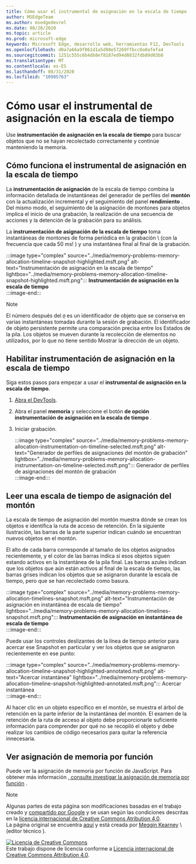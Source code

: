 ```yaml
---
title: Cómo usar el instrumental de asignación en la escala de tiempo
author: MSEdgeTeam
ms.author: msedgedevrel
ms.date: 08/28/2020
ms.topic: article
ms.prod: microsoft-edge
keywords: Microsoft Edge, desarrollo web, herramientas F12, DevTools
ms.openlocfilehash: d0a7a66a9f061d1a5d98e57269ffbcc0a0afefa4
ms.sourcegitcommit: 1251c555c6b4db8ef8187ed94d8832fdb89d03b8
ms.translationtype: MT
ms.contentlocale: es-ES
ms.lasthandoff: 08/31/2020
ms.locfileid: "10985763"
---
```

<!-- Copyright Meggin Kearney 

   Licensed under the Apache License, Version 2.0 (the "License");
   you may not use this file except in compliance with the License.
   You may obtain a copy of the License at

       https://www.apache.org/licenses/LICENSE-2.0

   Unless required by applicable law or agreed to in writing, software
   distributed under the License is distributed on an "AS IS" BASIS,
   WITHOUT WARRANTIES OR CONDITIONS OF ANY KIND, either express or implied.
   See the License for the specific language governing permissions and
   limitations under the License. -->





# Cómo usar el instrumental de asignación en la escala de tiempo  



Use **instrumentación de asignación en la escala de tiempo** para buscar objetos que no se hayan recolectado correctamente y continúe manteniendo la memoria.  

## Cómo funciona el instrumental de asignación en la escala de tiempo  

La **instrumentación de asignación** de la escala de tiempo combina la información detallada de instantáneas del generador de perfiles del **montón** con la actualización incremental y el seguimiento del panel **rendimiento** .  Del mismo modo, el seguimiento de la asignación de montones para objetos implica el inicio de una grabación, la realización de una secuencia de acciones y la detención de la grabación para su análisis.  

<!--todo: add profile memory problems (heap profiler) section when available  -->  
<!--todo: add profile evaluate performance (Performance panel) section when available  -->  

La **instrumentación de asignación de la escala de tiempo** toma instantáneas de montones de forma periódica en la grabación \ (con la frecuencia que cada 50 ms! \) y una instantánea final al final de la grabación.  

:::image type="complex" source="../media/memory-problems-memory-allocation-timeline-snapshot-highlighted.msft.png" alt-text="Instrumentación de asignación en la escala de tiempo" lightbox="../media/memory-problems-memory-allocation-timeline-snapshot-highlighted.msft.png":::
   **Instrumentación de asignación en la escala de tiempo**  
:::image-end:::  

> [!NOTE]
> El número después del `@` es un identificador de objeto que se conserva en varias instantáneas tomadas durante la sesión de grabación.  El identificador de objeto persistente permite una comparación precisa entre los Estados de la pila.  Los objetos se mueven durante la recolección de elementos no utilizados, por lo que no tiene sentido Mostrar la dirección de un objeto.  

## Habilitar instrumentación de asignación en la escala de tiempo  

Siga estos pasos para empezar a usar el **instrumental de asignación en la escala de tiempo**.  

1.  [Abra el DevTools][DevtoolsOpenIndex].  
1.  Abra el panel **memoria** y seleccione el botón **de opción instrumentación de asignación en la escala de tiempo** .  
1.  Iniciar grabación.  
    
    :::image type="complex" source="../media/memory-problems-memory-allocation-instrumentation-on-timeline-selected.msft.png" alt-text="Generador de perfiles de asignaciones del montón de grabación" lightbox="../media/memory-problems-memory-allocation-instrumentation-on-timeline-selected.msft.png":::
       Generador de perfiles de asignaciones del montón de grabación  
    :::image-end:::  
    
## Leer una escala de tiempo de asignación del montón  

La escala de tiempo de asignación del montón muestra dónde se crean los objetos e identifica la ruta de acceso de retención.  En la siguiente ilustración, las barras de la parte superior indican cuándo se encuentran nuevos objetos en el montón.  

El alto de cada barra corresponde al tamaño de los objetos asignados recientemente, y el color de las barras indica si esos objetos siguen estando activos en la instantánea de la pila final.  Las barras azules indican que los objetos que aún están activos al final de la escala de tiempo, las barras grises indican los objetos que se asignaron durante la escala de tiempo, pero que se han recolectado como basura.  

:::image type="complex" source="../media/memory-problems-memory-allocation-timelines-snapshot.msft.png" alt-text="Instrumentación de asignación en instantánea de escala de tiempo" lightbox="../media/memory-problems-memory-allocation-timelines-snapshot.msft.png":::
   **Instrumentación de asignación en instantánea de escala de tiempo**  
:::image-end:::  

<!--In the following figure, an action was performed 3 times.  The sample program caches five objects, so the last five blue bars are expected.  But the left-most blue bar indicates a potential problem.  -->  
<!--todo: redo figure 4 with multiple click actions  -->  

Puede usar los controles deslizantes de la línea de tiempo anterior para acercar ese Snapshot en particular y ver los objetos que se asignaron recientemente en ese punto:  

:::image type="complex" source="../media/memory-problems-memory-allocation-timeline-snapshot-highlighted-annotated.msft.png" alt-text="Acercar instantánea" lightbox="../media/memory-problems-memory-allocation-timeline-snapshot-highlighted-annotated.msft.png":::
   Acercar instantánea  
:::image-end:::  

Al hacer clic en un objeto específico en el montón, se muestra el árbol de retención en la parte inferior de la instantánea del montón.  El examen de la retención de la ruta de acceso al objeto debe proporcionarle suficiente información para comprender por qué no se recopiló el objeto y debe realizar los cambios de código necesarios para quitar la referencia innecesaria.  

## Ver asignación de memoria por función   

Puede ver la asignación de memoria por función de JavaScript.  Para obtener más información [, consulte investigar la asignación de memoria por función][DevtoolsMemoryProblemsIndexInvestigateMemoryAllocationFunction] .  

<!--
## Feedback   


-->  

<!-- links -->  

[DevToolsOpenIndex]: ../open.md "Abrir Microsoft Edge (cromo) DevTools | Microsoft docs"
[DevtoolsMemoryProblemsIndexInvestigateMemoryAllocationFunction]: ./index.md#investigate-memory-allocation-by-function "Investigar la asignación de memoria por función: corrección de problemas de memoria | Microsoft docs"  

<!--[HeapProfiler]: ./heap-snapshots.md "How to Record Heap Snapshots"  -->  
<!--[PerformancePanel]: ../profile/evaluate-performance/timeline-tool ""  -->  

[MicrosoftEdgeChannel]: https://www.microsoftedgeinsider.com/download "Descargar un canal de Microsoft Edge"  

> [!NOTE]
> Algunas partes de esta página son modificaciones basadas en el trabajo creado y [compartido por Google][GoogleSitePolicies] y se usan según las condiciones descritas en la [licencia internacional de Creative Commons Atribution 4,0][CCA4IL].  
> La página original se encuentra [aquí](https://developers.google.com/web/tools/chrome-devtools/memory-problems/allocation-profiler) y está creada por [Meggin Kearney][MegginKearney] \ (editor técnico \).  

[![Licencia de Creative Commons][CCby4Image]][CCA4IL]  
Este trabajo dispone de licencia conforme a [Licencia internacional de Creative Commons Attribution 4.0][CCA4IL].  

[CCA4IL]: https://creativecommons.org/licenses/by/4.0  
[CCby4Image]: https://i.creativecommons.org/l/by/4.0/88x31.png  
[GoogleSitePolicies]: https://developers.google.com/terms/site-policies  
[KayceBasques]: https://developers.google.com/web/resources/contributors/kaycebasques  
[MegginKearney]: https://developers.google.com/web/resources/contributors/megginkearney  
